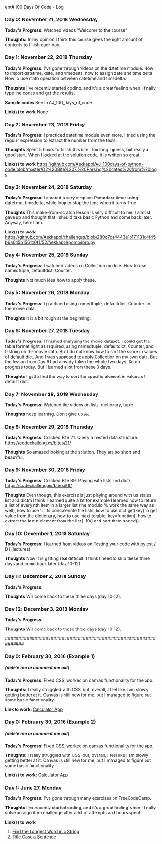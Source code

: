 ent# 100 Days Of Code - Log

### Day 0: November 21, 2018 Wednesday

**Today's Progress**: Watched videos "Welcome to the course"

**Thoughts:** In my opinion I think this course gives the right amount of contents to finish each day. 


### Day 1: November 22, 2018 Thursday

**Today's Progress**: I've gone through videos on the datetime module. How to import datetime, date, and timedelta. how to assign date and time delta. How to use math operation between datetime and timedelta.

**Thoughts** I've recently started coding, and it's a great feeling when I finally type the codes and get the results.

**Sample codes**
See in AJ_100_days_of_code

**Link(s) to work**
None


### Day 2: November 23, 2018 Friday

**Today's Progress**: I practiced datetime module even more. I tried using the regular expression to extract the number from the texts.

**Thoughts** Spent 5 hours to finish this bite. Too long I guess, but really a good start. When I looked at the solution code, it is written so great.

**Link(s) to work**
https://github.com/Aekkapol/AJ-100days-of-python-code/blob/master/D2%20Bite%207.%20Parsing%20dates%20from%20logs


### Day 3: November 24, 2018 Saturday

**Today's Progress**: I created a very simplest Pomodoro timer using datetime, timedelta, while loop to stop the time when it turns True.

**Thoughts** This make-from-scratch lesson is very difficult to me. I almost gave up and thought that I should take basic Python and come back later. Anyway, here I am.

**Link(s) to work**
https://github.com/Aekkapol/challenges/blob/280c7ca4443e1b171131d4f45b6a0d5b156140f1/52/Aekkapol/pomodoro.py

### Day 4: November 25, 2018 Sunday

**Today's Progress**: I watched videos on Collection module. How to use namedtuple, defaultdict, Counter.

**Thoughts** Not much idea how to apply these.

### Day 5: November 26, 2018 Monday

**Today's Progress**: I practiced using namedtuple, defaultdict, Counter on the movie data.

**Thoughts** It is a bit rough at the beginning.


### Day 6: November 27, 2018 Tuesday

**Today's Progress**: I finished analysing the movie dataset. I could get the table format right as required, using namedtuple, defaultdict, Counter, and f-string on the movie data. But I do not know how to sort the score in values of default dict.  And I was supposed to apply Collection on my own data. But the lesson from Day 6 had already taken the whole two days. So no progress today. But I learned a lot from these 3 days.

**Thoughts** I gotta find the way to sort the specific element in values of default dict.


### Day 7: November 28, 2018 Wednesday

**Today's Progress**: Watched the videos on lists, dictionary, tuple

**Thoughts** Keep learning. Don't give up AJ.

### Day 8: November 29, 2018 Thursday

**Today's Progress**: Cracked Bite 21. Query a nested data structure. https://codechalleng.es/bites/21/

**Thoughts** So amazed looking at the solution. They are so short and beautiful.

### Day 9: November 30, 2018 Friday

**Today's Progress**: Cracked Bite 89. Playing with lists and dicts. https://codechalleng.es/bites/89/

**Thoughts** Even though, this exercise is just playing around with us states list and dictm I think I learned quite a lot for example I learned how to return a list of every nth item in a larger list (the modulo % work the same way as well), how to use '+' to concatenate the lists, how to use dict.get(key) to get value from the dictionary, how to use max(iterable, key=function), how to extract the last n element from the list [-10:] and sort them sorted().

### <NOT FINISHED> Day 10: December 1, 2018 Saturday

**Today's Progress**: I learned from videos on Testing your code with pytest / D1 (lectures) 

**Thoughts** Now it is getting real difficult. I think I need to skip these three days and come back later (day 10-12).

### <NOT FINISHED> Day 11: December 2, 2018 Sunday

**Today's Progress**:  

**Thoughts** Will come back to these three days (day 10-12).

### <NOT FINISHED> Day 12: December 3, 2018 Monday

**Today's Progress**:  

**Thoughts** Will come back to these three days (day 10-12).

###############################################################
### Day 0: February 30, 2016 (Example 1)
##### (delete me or comment me out)

**Today's Progress**: Fixed CSS, worked on canvas functionality for the app.

**Thoughts:** I really struggled with CSS, but, overall, I feel like I am slowly getting better at it. Canvas is still new for me, but I managed to figure out some basic functionality.

**Link to work:** [Calculator App](http://www.example.com)

### Day 0: February 30, 2016 (Example 2)
##### (delete me or comment me out)

**Today's Progress**: Fixed CSS, worked on canvas functionality for the app.

**Thoughts**: I really struggled with CSS, but, overall, I feel like I am slowly getting better at it. Canvas is still new for me, but I managed to figure out some basic functionality.

**Link(s) to work**: [Calculator App](http://www.example.com)


### Day 1: June 27, Monday

**Today's Progress**: I've gone through many exercises on FreeCodeCamp.

**Thoughts** I've recently started coding, and it's a great feeling when I finally solve an algorithm challenge after a lot of attempts and hours spent.

**Link(s) to work**
1. [Find the Longest Word in a String](https://www.freecodecamp.com/challenges/find-the-longest-word-in-a-string)
2. [Title Case a Sentence](https://www.freecodecamp.com/challenges/title-case-a-sentence)
